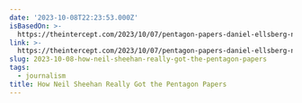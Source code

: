 ```yaml
---
date: '2023-10-08T22:23:53.000Z'
isBasedOn: >-
  https://theintercept.com/2023/10/07/pentagon-papers-daniel-ellsberg-neil-sheehan/
link: >-
  https://theintercept.com/2023/10/07/pentagon-papers-daniel-ellsberg-neil-sheehan/
slug: 2023-10-08-how-neil-sheehan-really-got-the-pentagon-papers
tags:
  - journalism
title: How Neil Sheehan Really Got the Pentagon Papers
---
```


